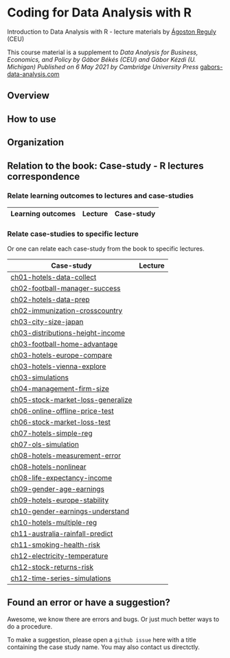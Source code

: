 # Coding for Data Analysis with R 
Introduction to Data Analysis with R - lecture materials
by [Ágoston Reguly](https://regulyagoston.github.io/) (CEU)

This course material is a supplement to *Data Analysis for Business, Economics, and Policy 
by Gábor Békés (CEU) and Gábor Kézdi (U. Michigan)
Published on 6 May 2021 by Cambridge University Press*
[gabors-data-analysis.com](https://gabors-data-analysis.com/)

## Overview


## How to use


## Organization

## Relation to the book: Case-study - R lectures correspondence

### Relate learning outcomes to lectures and case-studies

| Learning outcomes | Lecture | Case-study |
| ----------------  | ------- | ---------- |

### Relate case-studies to specific lecture
Or one can relate each case-study from the book to specific lectures.

| Case-study | Lecture |
| ---------  | ------- |
| [ch01-hotels-data-collect](https://github.com/gabors-data-analysis/da_case_studies/tree/master/ch01-hotels-data-collect) | |
| [ch02-football-manager-success](https://github.com/gabors-data-analysis/da_case_studies/tree/master/ch02-football-manager-success) | |
| [ch02-hotels-data-prep](https://github.com/gabors-data-analysis/da_case_studies/tree/master/ch02-hotels-data-prep) | |
| [ch02-immunization-crosscountry](https://github.com/gabors-data-analysis/da_case_studies/tree/master/ch02-immunization-crosscountry) | |
| [ch03-city-size-japan](https://github.com/gabors-data-analysis/da_case_studies/tree/master/ch03-city-size-japan) | |
| [ch03-distributions-height-income](https://github.com/gabors-data-analysis/da_case_studies/tree/master/ch03-distributions-height-income) | |
| [ch03-football-home-advantage](https://github.com/gabors-data-analysis/da_case_studies/tree/master/ch03-football-home-advantage) | |
| [ch03-hotels-europe-compare](https://github.com/gabors-data-analysis/da_case_studies/tree/master/ch03-hotels-europe-compare) | |
| [ch03-hotels-vienna-explore](https://github.com/gabors-data-analysis/da_case_studies/tree/master/ch03-hotels-vienna-explore) | |
| [ch03-simulations](https://github.com/gabors-data-analysis/da_case_studies/tree/master/ch03-simulations) |  |
| [ch04-management-firm-size](https://github.com/gabors-data-analysis/da_case_studies/tree/master/ch04-management-firm-size) |  |
| [ch05-stock-market-loss-generalize](https://github.com/gabors-data-analysis/da_case_studies/tree/master/ch05-stock-market-loss-generalize) |  |
| [ch06-online-offline-price-test](https://github.com/gabors-data-analysis/da_case_studies/tree/master/ch06-online-offline-price-test) |  |
| [ch06-stock-market-loss-test](https://github.com/gabors-data-analysis/da_case_studies/tree/master/ch06-stock-market-loss-test) | |
| [ch07-hotels-simple-reg](https://github.com/gabors-data-analysis/da_case_studies/tree/master/ch07-hotels-simple-reg)| |
| [ch07-ols-simulation](https://github.com/gabors-data-analysis/da_case_studies/tree/master/ch07-ols-simulation) | |
| [ch08-hotels-measurement-error](https://github.com/gabors-data-analysis/da_case_studies/tree/master/ch08-hotels-measurement-error) |  |
| [ch08-hotels-nonlinear](https://github.com/gabors-data-analysis/da_case_studies/tree/master/ch08-hotels-nonlinear) |  |
| [ch08-life-expectancy-income](https://github.com/gabors-data-analysis/da_case_studies/tree/master/ch08-life-expectancy-income) |  |
| [ch09-gender-age-earnings](https://github.com/gabors-data-analysis/da_case_studies/tree/master/ch09-gender-age-earnings) |  |
| [ch09-hotels-europe-stability](https://github.com/gabors-data-analysis/da_case_studies/tree/master/ch09-hotels-europe-stability) |  |
| [ch10-gender-earnings-understand](https://github.com/gabors-data-analysis/da_case_studies/tree/master/ch10-gender-earnings-understand) |  |
| [ch10-hotels-multiple-reg](https://github.com/gabors-data-analysis/da_case_studies/tree/master/ch10-hotels-multiple-reg) |  |
| [ch11-australia-rainfall-predict](https://github.com/gabors-data-analysis/da_case_studies/tree/master/ch11-australia-rainfall-predict) |  |
| [ch11-smoking-health-risk](https://github.com/gabors-data-analysis/da_case_studies/tree/master/ch11-smoking-health-risk) |  |
| [ch12-electricity-temperature](https://github.com/gabors-data-analysis/da_case_studies/tree/master/ch12-electricity-temperature) |  |
| [ch12-stock-returns-risk](https://github.com/gabors-data-analysis/da_case_studies/tree/master/ch12-stock-returns-risk)|  |
| [ch12-time-series-simulations](https://github.com/gabors-data-analysis/da_case_studies/tree/master/ch12-time-series-simulations) |  |





## Found an error or have a suggestion?

Awesome, we know there are errors and bugs. Or just much better ways to do a procedure.

To make a suggestion, please open a `github issue` here with a title containing the case study name. You may also contact us directctly.
